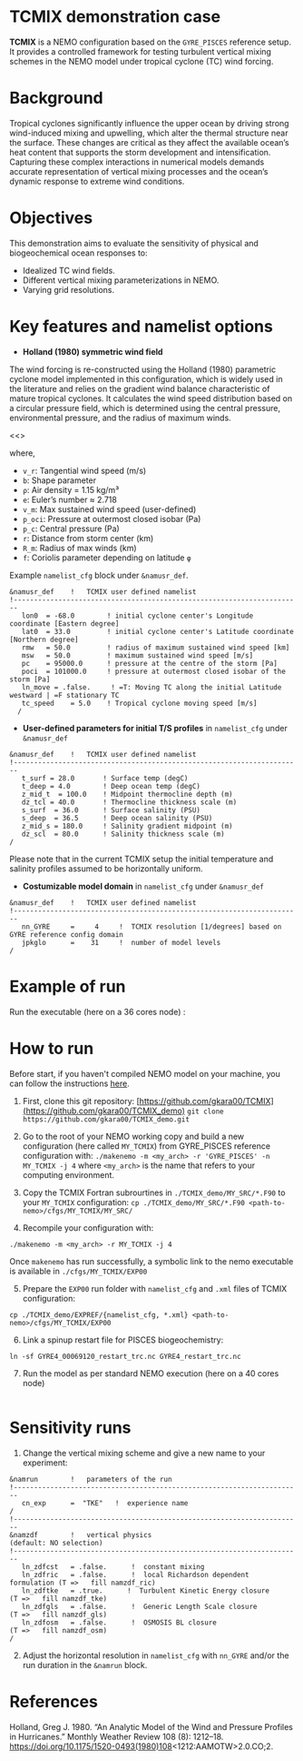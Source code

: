 # TCMIX demonstration case

**TCMIX** is a NEMO configuration based on the `GYRE_PISCES` reference setup. It provides a controlled framework for testing turbulent vertical mixing schemes in the NEMO model under tropical cyclone (TC) wind forcing.

# Background

Tropical cyclones significantly influence the upper ocean by driving strong wind-induced mixing and upwelling, which alter the thermal structure near the surface. These changes are critical as they affect the available ocean’s heat content that supports the storm development and intensification. Capturing these complex interactions in numerical models demands accurate representation of vertical mixing processes and the ocean’s dynamic response to extreme wind conditions.

# Objectives

This demonstration aims to evaluate the sensitivity of physical and biogeochemical ocean responses to:
- Idealized TC wind fields.
- Different vertical mixing parameterizations in NEMO.
- Varying grid resolutions.

# Key features and namelist options

- **Holland (1980) symmetric wind field**

The wind forcing is re-constructed using the Holland (1980) parametric cyclone model implemented in this configuration, which is widely used in the literature and relies on the gradient wind balance characteristic of mature tropical cyclones. It calculates the wind speed distribution based on a circular pressure field, which is determined using the central pressure, environmental pressure, and the radius of maximum winds.

<<<IMAGE>>

where,
- `v_r`: Tangential wind speed (m/s)
- `b`: Shape parameter
- `ρ`: Air density = 1.15 kg/m³
- `e`: Euler’s number ≈ 2.718
- `v_m`: Max sustained wind speed (user-defined)
- `p_oci`: Pressure at outermost closed isobar (Pa)
- `p_c`: Central pressure (Pa)
- `r`: Distance from storm center (km)
- `R_m`: Radius of max winds (km)
- `f`: Coriolis parameter depending on latitude `φ`

Example `namelist_cfg` block under `&namusr_def`.

```!-----------------------------------------------------------------------
&namusr_def    !   TCMIX user defined namelist
!-----------------------------------------------------------------------
   lon0  = -68.0        ! initial cyclone center's Longitude coordinate [Eastern degree]
   lat0  = 33.0         ! initial cyclone center's Latitude coordinate [Northern degree]
   rmw   = 50.0         ! radius of maximum sustained wind speed [km]
   msw   = 50.0         ! maximum sustained wind speed [m/s]
   pc    = 95000.0      ! pressure at the centre of the storm [Pa]
   poci  = 101000.0     ! pressure at outermost closed isobar of the storm [Pa]
   ln_move = .false.     ! =T: Moving TC along the initial Latitude westward | =F stationary TC
   tc_speed    = 5.0    ! Tropical cyclone moving speed [m/s]
  /
```

- **User-defined parameters for initial T/S profiles** in `namelist_cfg` under `&namusr_def`

```!-----------------------------------------------------------------------
&namusr_def    !   TCMIX user defined namelist
!-----------------------------------------------------------------------
   t_surf = 28.0       ! Surface temp (degC)
   t_deep = 4.0        ! Deep ocean temp (degC)
   z_mid_t  = 100.0    ! Midpoint thermocline depth (m)
   dz_tcl = 40.0       ! Thermocline thickness scale (m)
   s_surf  = 36.0      ! Surface salinity (PSU)
   s_deep  = 36.5      ! Deep ocean salinity (PSU)
   z_mid_s = 180.0     ! Salinity gradient midpoint (m)
   dz_scl  = 80.0      ! Salinity thickness scale (m)
/
```

Please note that in the current TCMIX setup the initial temperature and salinity profiles assumed to be horizontally uniform.

- **Costumizable model domain** in `namelist_cfg` under `&namusr_def`

```!-----------------------------------------------------------------------
&namusr_def    !   TCMIX user defined namelist
!-----------------------------------------------------------------------
   nn_GYRE     =     4     !  TCMIX resolution [1/degrees] based on GYRE reference config domain
   jpkglo      =    31     !  number of model levels
/
```

# Example of run
Run the executable (here on a 36 cores node) :

# How to run
Before start, if you haven't compiled NEMO model on your machine, you can follow the instructions [here](https://sites.nemo-ocean.io/user-guide/install.html#download-and-install-the-nemo-code).

1) First, clone this git repository: [https://github.com/gkara00/TCMIX](https://github.com/gkara00/TCMIX_demo)
```git clone https://github.com/gkara00/TCMIX_demo.git```

2) Go to the root of your NEMO working copy and build a new configuration (here called `MY_TCMIX`) from GYRE_PISCES reference configuration with:
```./makenemo -m <my_arch> -r 'GYRE_PISCES' -n MY_TCMIX -j 4```
where `<my_arch>` is the name that refers to your computing environment.

3) Copy the TCMIX Fortran subrourtines in `./TCMIX_demo/MY_SRC/*.F90` to your `MY_TCMIX` configuration:
```cp ./TCMIX_demo/MY_SRC/*.F90 <path-to-nemo>/cfgs/MY_TCMIX/MY_SRC/```

4) Recompile your configuration with:
 ```./makenemo -m <my_arch> -r MY_TCMIX clean
 ./makenemo -m <my_arch> -r MY_TCMIX -j 4
 ```
 Once `makenemo` has run successfully, a symbolic link to the nemo executable is available in `./cfgs/MY_TCMIX/EXP00`

 5) Prepare the `EXP00` run folder with `namelist_cfg` and `.xml` files of TCMIX configuration:
 ```cd <path-to-nemo>/cfgs/MY_TCMIX/EXP00
 cp ./TCMIX_demo/EXPREF/{namelist_cfg, *.xml} <path-to-nemo>/cfgs/MY_TCMIX/EXP00
 ```

 6) Link a spinup restart file for PISCES biogeochemistry:
 ```wget <link>
 ln -sf GYRE4_00069120_restart_trc.nc GYRE4_restart_trc.nc
 ```

 7) Run the model as per standard NEMO execution (here on a 40 cores node)
 ```mpirun -n 40 ./nemo
 ```

# Sensitivity runs
1) Change the vertical mixing scheme and give a new name to your experiment:

```!-----------------------------------------------------------------------
&namrun        !   parameters of the run
!-----------------------------------------------------------------------
   cn_exp      =  "TKE"   !  experience name
/
!-----------------------------------------------------------------------
&namzdf        !   vertical physics                                     (default: NO selection)
!-----------------------------------------------------------------------
   ln_zdfcst   = .false.      !  constant mixing
   ln_zdfric   = .false.      !  local Richardson dependent formulation (T =>   fill namzdf_ric)
   ln_zdftke   = .true.      !  Turbulent Kinetic Energy closure        (T =>   fill namzdf_tke)
   ln_zdfgls   = .false.      !  Generic Length Scale closure           (T =>   fill namzdf_gls)
   ln_zdfosm   = .false.      !  OSMOSIS BL closure                     (T =>   fill namzdf_osm)
/
```

2) Adjust the horizontal resolution in `namelist_cfg` with `nn_GYRE` and/or the run duration in the `&namrun` block.  

# References
Holland, Greg J. 1980. “An Analytic Model of the Wind and Pressure Profiles in Hurricanes.” Monthly Weather Review 108 (8): 1212–18. https://doi.org/10.1175/1520-0493(1980)108<1212:AAMOTW>2.0.CO;2.

